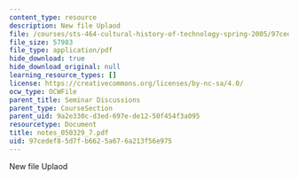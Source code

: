 ```yaml
---
content_type: resource
description: New file Uplaod
file: /courses/sts-464-cultural-history-of-technology-spring-2005/97cedef85d7fb6625a676a213f56e975_notes_050329_7.pdf
file_size: 57983
file_type: application/pdf
hide_download: true
hide_download_original: null
learning_resource_types: []
license: https://creativecommons.org/licenses/by-nc-sa/4.0/
ocw_type: OCWFile
parent_title: Seminar Discussions
parent_type: CourseSection
parent_uid: 9a2e330c-d3ed-697e-de12-50f454f3a095
resourcetype: Document
title: notes_050329_7.pdf
uid: 97cedef8-5d7f-b662-5a67-6a213f56e975
---
```

New file Uplaod